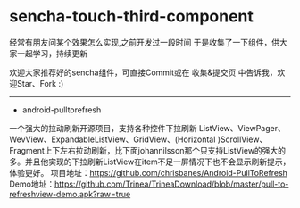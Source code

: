 # sencha-touch-third-component
经常有朋友问某个效果怎么实现,之前开发过一段时间
于是收集了一下组件，供大家一起学习，持续更新

欢迎大家推荐好的sencha组件，可直接Commit或在 收集&提交页 中告诉我，欢迎Star、Fork :)

***
* android-pulltorefresh 

一个强大的拉动刷新开源项目，支持各种控件下拉刷新
ListView、ViewPager、WevView、ExpandableListView、GridView、(Horizontal
)ScrollView、Fragment上下左右拉动刷新，比下面johannilsson那个只支持ListView的强大的多。并且他实现的下拉刷新ListView在item不足一屏情况下也不会显示刷新提示，体验更好。
项目地址：https://github.com/chrisbanes/Android-PullToRefresh
Demo地址：https://github.com/Trinea/TrineaDownload/blob/master/pull-to-refreshview-demo.apk?raw=true

